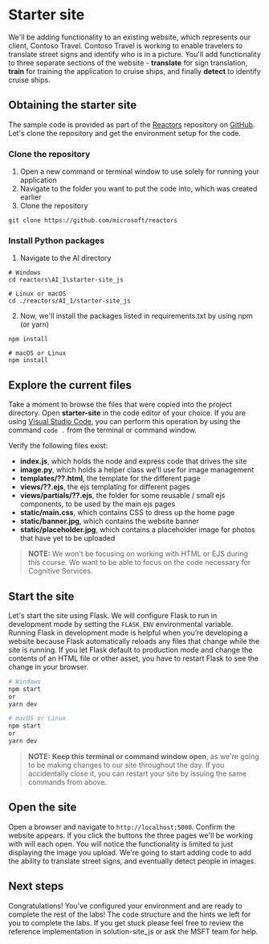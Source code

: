 # Starter site

We'll be adding functionality to an existing website, which represents our client, Contoso Travel. Contoso Travel is working to enable travelers to translate street signs and identify who is in a picture. You'll add functionality to three separate sections of the website - **translate** for sign translation, **train** for training the application to cruise ships, and finally **detect** to identify cruise ships.

## Obtaining the starter site

The sample code is provided as part of the [Reactors](https://github.com/microsoft/reactors) repository on [GitHub](https://github.com). Let's clone the repository and get the environment setup for the code.

### Clone the repository

1. Open a new command or terminal window to use solely for running your application
2. Navigate to the folder you want to put the code into, which was created earlier
3. Clone the repository

``` git
git clone https://github.com/microsoft/reactors
```

### Install Python packages

1. Navigate to the AI directory

``` console
# Windows
cd reactors\AI_1\starter-site_js

# Linux or macOS
cd ./reactors/AI_1/starter-site_js
```

2. Now, we'll install the packages listed in requirements.txt by using npm (or yarn)

``` console
npm install

# macOS or Linux
npm install
```

## Explore the current files

Take a moment to browse the files that were copied into the project directory. Open **starter-site** in the code editor of your choice. If you are using [Visual Studio Code](https://code.visualstudio.com), you can perform this operation by using the command `code .` from the terminal or command window.

Verify the following files exist:

- **index.js**, which holds the node and express code that drives the site
- **image.py**, which holds a helper class we'll use for image management
- **templates/??.html**, the template for the different page
- **views/??.ejs**, the ejs templating for different pages
- **views/partials/??.ejs**, the folder for some reusable / small ejs components, to be used by the main ejs pages
- **static/main.css**, which contains CSS to dress up the home page
- **static/banner.jpg**, which contains the website banner
- **static/placeholder.jpg**, which contains a placeholder image for photos that have yet to be uploaded

> **NOTE:** We won't be focusing on working with HTML or EJS during this course. We want to be able to focus on the code necessary for Cognitive Services.

## Start the site

Let's start the site using Flask. We will configure Flask to run in development mode by setting the `FLASK_ENV` environmental variable. Running Flask in development mode is helpful when you’re developing a website because Flask automatically reloads any files that change while the site is running. If you let Flask default to production mode and change the contents of an HTML file or other asset, you have to restart Flask to see the change in your browser.

``` bash
# Windows
npm start
or
yarn dev

# macOS or Linux
npm start
or
yarn dev
```

> **NOTE:** **Keep this terminal or command window open**, as we're going to be making changes to our site throughout the day. If you accidentally close it, you can restart your site by issuing the same commands from above.

## Open the site

Open a browser and navigate to `http://localhost:5000`. Confirm the website appears. If you click the buttons the three pages we'll be working with will each open. You will notice the functionality is limited to just displaying the image you upload. We're going to start adding code to add the ability to translate street signs, and eventually detect people in images.

## Next steps

Congratulations! You've configured your environment and are ready to complete the rest of the labs! The code structure and the hints we left for you to complete the labs. If you get stuck please feel free to review the reference implementation in solution-site_js or ask the MSFT team for help.
